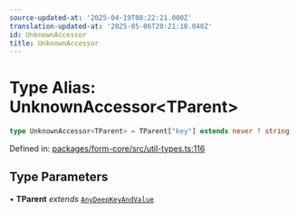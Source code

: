 ```yaml
---
source-updated-at: '2025-04-19T08:22:21.000Z'
translation-updated-at: '2025-05-06T20:21:10.048Z'
id: UnknownAccessor
title: UnknownAccessor
---
```


<!-- DO NOT EDIT: this page is autogenerated from the type comments -->

# Type Alias: UnknownAccessor\<TParent\>

```ts
type UnknownAccessor<TParent> = TParent["key"] extends never ? string : `${TParent["key"]}.${string}`;
```

Defined in: [packages/form-core/src/util-types.ts:116](https://github.com/TanStack/form/blob/main/packages/form-core/src/util-types.ts#L116)

## Type Parameters

• **TParent** *extends* [`AnyDeepKeyAndValue`](../interfaces/anydeepkeyandvalue.md)
